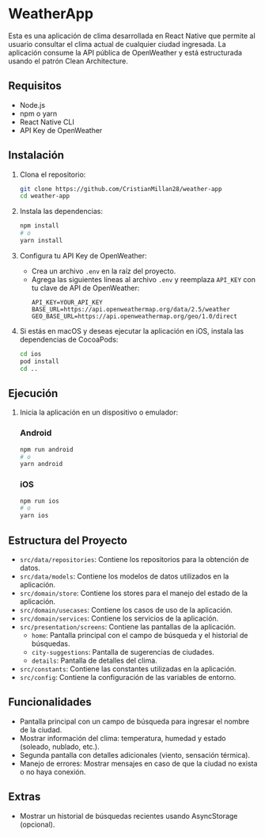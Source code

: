 # WeatherApp

Esta es una aplicación de clima desarrollada en React Native que permite al usuario consultar el clima actual de cualquier ciudad ingresada. La aplicación consume la API pública de OpenWeather y está estructurada usando el patrón Clean Architecture.

## Requisitos

- Node.js
- npm o yarn
- React Native CLI
- API Key de OpenWeather

## Instalación

1. Clona el repositorio:
   ```bash
   git clone https://github.com/CristianMillan28/weather-app
   cd weather-app
   ```

2. Instala las dependencias:
   ```bash
   npm install
   # o
   yarn install
   ```

3. Configura tu API Key de OpenWeather:
   - Crea un archivo `.env` en la raíz del proyecto.
   - Agrega las siguientes líneas al archivo `.env` y reemplaza `API_KEY` con tu clave de API de OpenWeather:
     ```
     API_KEY=YOUR_API_KEY
     BASE_URL=https://api.openweathermap.org/data/2.5/weather
     GEO_BASE_URL=https://api.openweathermap.org/geo/1.0/direct
     ```

4. Si estás en macOS y deseas ejecutar la aplicación en iOS, instala las dependencias de CocoaPods:
   ```bash
   cd ios
   pod install
   cd ..
   ```

## Ejecución

1. Inicia la aplicación en un dispositivo o emulador:

   ### Android
   ```bash
   npm run android
   # o
   yarn android
   ```

   ### iOS
   ```bash
   npm run ios
   # o
   yarn ios
   ```

## Estructura del Proyecto

- `src/data/repositories`: Contiene los repositorios para la obtención de datos.
- `src/data/models`: Contiene los modelos de datos utilizados en la aplicación.
- `src/domain/store`: Contiene los stores para el manejo del estado de la aplicación.
- `src/domain/usecases`: Contiene los casos de uso de la aplicación.
- `src/domain/services`: Contiene los servicios de la aplicación.
- `src/presentation/screens`: Contiene las pantallas de la aplicación.
  - `home`: Pantalla principal con el campo de búsqueda y el historial de búsquedas.
  - `city-suggestions`: Pantalla de sugerencias de ciudades.
  - `details`: Pantalla de detalles del clima.
- `src/constants`: Contiene las constantes utilizadas en la aplicación.
- `src/config`: Contiene la configuración de las variables de entorno.

## Funcionalidades

- Pantalla principal con un campo de búsqueda para ingresar el nombre de la ciudad.
- Mostrar información del clima: temperatura, humedad y estado (soleado, nublado, etc.).
- Segunda pantalla con detalles adicionales (viento, sensación térmica).
- Manejo de errores: Mostrar mensajes en caso de que la ciudad no exista o no haya conexión.

## Extras

- Mostrar un historial de búsquedas recientes usando AsyncStorage (opcional).
